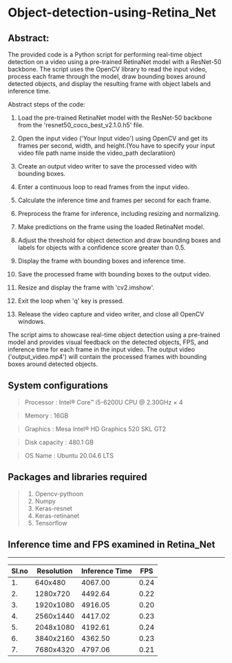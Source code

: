 # Object-detection-using-Retina_Net

## Abstract:
The provided code is a Python script for performing real-time object detection on a video using a pre-trained RetinaNet model with a ResNet-50 backbone. The script uses the OpenCV library to read the input video, process each frame through the model, draw bounding boxes around detected objects, and display the resulting frame with object labels and inference time.

Abstract steps of the code:

1. Load the pre-trained RetinaNet model with the ResNet-50 backbone from the 'resnet50_coco_best_v2.1.0.h5' file.

2. Open the input video ('Your Input video') using OpenCV and get its frames per second, width, and height.(You have to specify your input video file path name inside the video_path declaratiion)

3. Create an output video writer to save the processed video with bounding boxes.

4. Enter a continuous loop to read frames from the input video.

5. Calculate the inference time and frames per second for each frame.

6. Preprocess the frame for inference, including resizing and normalizing.

7. Make predictions on the frame using the loaded RetinaNet model.

8. Adjust the threshold for object detection and draw bounding boxes and labels for objects with a confidence score greater than 0.5.

9. Display the frame with bounding boxes and inference time.

10. Save the processed frame with bounding boxes to the output video.

11. Resize and display the frame with 'cv2.imshow'.

12. Exit the loop when 'q' key is pressed.

13. Release the video capture and video writer, and close all OpenCV windows.

The script aims to showcase real-time object detection using a pre-trained model and provides visual feedback on the detected objects, FPS, and inference time for each frame in the input video. The output video ('output_video.mp4') will contain the processed frames with bounding boxes around detected objects.

## System configurations

  >Processor : Intel® Core™ i5-6200U CPU @ 2.30GHz × 4
  
  >Memory : 16GB
  
  >Graphics : Mesa Intel® HD Graphics 520 SKL GT2
  
  >Disk capacity : 480.1 GB
  
  >OS Name : Ubuntu 20.04.6 LTS


## Packages and libraries required
> 1. Opencv-pythoon
> 2. Numpy
> 3. Keras-resnet
> 4. Keras-retinanet
> 5. Tensorflow

## Inference time and FPS examined in Retina_Net
---------------------------------------------
| Sl.no | Resolution | Inference Time | FPS |
|-------|------------|----------------|-----|
| 1.    | 640x480    | 4067.00        | 0.24|
| 2.    | 1280x720   | 4492.64        | 0.22|
| 3.    | 1920x1080  | 4916.05        | 0.20|
| 4.    | 2560x1440  | 4417.02        | 0.23|
| 5.    | 2048x1080  | 4192.61        | 0.24|
| 6.    | 3840x2160  | 4362.50        | 0.23|
| 7.    | 7680x4320  | 4797.06        | 0.21|
